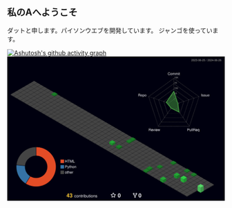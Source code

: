 ## 私のAへようこそ

ダットと申します。パイソンウエブを開発しています。
ジャンゴを使っています。

[![Ashutosh's github activity graph](https://github-readme-activity-graph.vercel.app/graph?username=datnq-glinteco&theme=react-dark)](https://github.com/ashutosh00710/github-readme-activity-graph)
![](./profile-3d-contrib/profile-night-green.svg)

